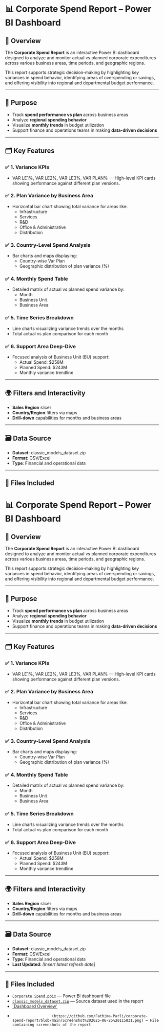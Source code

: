 # 📊 Corporate Spend Report – Power BI Dashboard

## 📌 Overview
The **Corporate Spend Report** is an interactive Power BI dashboard designed to analyze and monitor actual vs planned corporate expenditures across various business areas, time periods, and geographic regions.

This report supports strategic decision-making by highlighting key variances in spend behavior, identifying areas of overspending or savings, and offering visibility into regional and departmental budget performance.

---

## 🎯 Purpose
- Track **spend performance vs plan** across business areas
- Analyze **regional spending behavior**
- Visualize **monthly trends** in budget utilization
- Support finance and operations teams in making **data-driven decisions**

---

## 🗂️ Key Features

### ✅ 1. Variance KPIs
- VAR LE1%, VAR LE2%, VAR LE3%, VAR PLAN% — High-level KPI cards showing performance against different plan versions.

### ✅ 2. Plan Variance by Business Area
- Horizontal bar chart showing total variance for areas like:
  - Infrastructure
  - Services
  - R&D
  - Office & Administrative
  - Distribution

### ✅ 3. Country-Level Spend Analysis
- Bar charts and maps displaying:
  - Country-wise Var Plan
  - Geographic distribution of plan variance (%)

### ✅ 4. Monthly Spend Table
- Detailed matrix of actual vs planned spend variance by:
  - Month
  - Business Unit
  - Business Area

### ✅ 5. Time Series Breakdown
- Line charts visualizing variance trends over the months
- Total actual vs plan comparison for each month

### ✅ 6. Support Area Deep-Dive
- Focused analysis of Business Unit (BU) support:
  - Actual Spend: $258M
  - Planned Spend: $243M
  - Monthly variance trendline

---

## 🌍 Filters and Interactivity
- **Sales Region** slicer
- **Country/Region** filters via maps
- **Drill-down** capabilities for months and business areas

---

## 🗃️ Data Source
- **Dataset**: classic_models_dataset.zip
- **Format**: CSV/Excel
- **Type**: Financial and operational data


---

## 📁 Files Included 
# 📊 Corporate Spend Report – Power BI Dashboard

## 📌 Overview
The **Corporate Spend Report** is an interactive Power BI dashboard designed to analyze and monitor actual vs planned corporate expenditures across various business areas, time periods, and geographic regions.

This report supports strategic decision-making by highlighting key variances in spend behavior, identifying areas of overspending or savings, and offering visibility into regional and departmental budget performance.

---

## 🎯 Purpose
- Track **spend performance vs plan** across business areas
- Analyze **regional spending behavior**
- Visualize **monthly trends** in budget utilization
- Support finance and operations teams in making **data-driven decisions**

---

## 🗂️ Key Features

### ✅ 1. Variance KPIs
- VAR LE1%, VAR LE2%, VAR LE3%, VAR PLAN% — High-level KPI cards showing performance against different plan versions.

### ✅ 2. Plan Variance by Business Area
- Horizontal bar chart showing total variance for areas like:
  - Infrastructure
  - Services
  - R&D
  - Office & Administrative
  - Distribution

### ✅ 3. Country-Level Spend Analysis
- Bar charts and maps displaying:
  - Country-wise Var Plan
  - Geographic distribution of plan variance (%)

### ✅ 4. Monthly Spend Table
- Detailed matrix of actual vs planned spend variance by:
  - Month
  - Business Unit
  - Business Area

### ✅ 5. Time Series Breakdown
- Line charts visualizing variance trends over the months
- Total actual vs plan comparison for each month

### ✅ 6. Support Area Deep-Dive
- Focused analysis of Business Unit (BU) support:
  - Actual Spend: $258M
  - Planned Spend: $243M
  - Monthly variance trendline

---

## 🌍 Filters and Interactivity
- **Sales Region** slicer
- **Country/Region** filters via maps
- **Drill-down** capabilities for months and business areas

---

## 🗃️ Data Source
- **Dataset**: classic_models_dataset.zip
- **Format**: CSV/Excel
- **Type**: Financial and operational data
- **Last Updated**: _[Insert latest refresh date]_

---

## 📁 Files Included 
- [`Corporate Spend.pbix`](https://github.com/Fathima-Parli/corporate-spend-report/blob/main/Corporate%20Spend%20(1).pbix) — Power BI dashboard file
- [`classic_models_dataset.zip`](https://github.com/Fathima-Parli/corporate-spend-report/blob/main/classic_models_dataset.zip) — Source dataset used in the report
- [`Dashboard Overview'](https://github.com/Fathima-Parli/corporate-spend-report/blob/main/Screenshot%202025-06-25%20115807.pnghttps://github.com/Fathima-Parli/corporate-spend-report/blob/main/Screenshot%202025-06-25%20115831.png)
-                       (https://github.com/Fathima-Parli/corporate-spend-report/blob/main/Screenshot%202025-06-25%20115831.png) — File containing screenshots of the report
